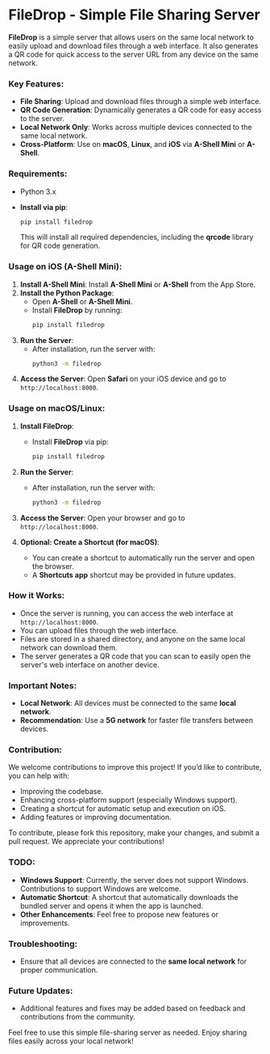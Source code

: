 # FileDrop - Simple File Sharing Server

**FileDrop** is a simple server that allows users on the same local network to easily upload and download files through a web interface. It also generates a QR code for quick access to the server URL from any device on the same network.

### Key Features:
- **File Sharing**: Upload and download files through a simple web interface.
- **QR Code Generation**: Dynamically generates a QR code for easy access to the server.
- **Local Network Only**: Works across multiple devices connected to the same local network.
- **Cross-Platform**: Use on **macOS**, **Linux**, and **iOS** via **A-Shell Mini** or **A-Shell**.

### Requirements:
- Python 3.x
- **Install via pip**:
   ```bash
   pip install filedrop
   ```

   This will install all required dependencies, including the **qrcode** library for QR code generation.

### Usage on iOS (A-Shell Mini):

1. **Install A-Shell Mini**: Install **A-Shell Mini** or **A-Shell** from the App Store.
2. **Install the Python Package**:
   - Open **A-Shell** or **A-Shell Mini**.
   - Install **FileDrop** by running:
     ```bash
     pip install filedrop
     ```
3. **Run the Server**:
   - After installation, run the server with:
     ```bash
     python3 -m filedrop
     ```
4. **Access the Server**: Open **Safari** on your iOS device and go to `http://localhost:8000`.

### Usage on macOS/Linux:

1. **Install FileDrop**:
   - Install **FileDrop** via pip:
     ```bash
     pip install filedrop
     ```

2. **Run the Server**:
   - After installation, run the server with:
     ```bash
     python3 -m filedrop
     ```
3. **Access the Server**: Open your browser and go to `http://localhost:8000`.

4. **Optional: Create a Shortcut (for macOS)**:
   - You can create a shortcut to automatically run the server and open the browser.
   - A **Shortcuts app** shortcut may be provided in future updates.

### How it Works:
- Once the server is running, you can access the web interface at `http://localhost:8000`.
- You can upload files through the web interface.
- Files are stored in a shared directory, and anyone on the same local network can download them.
- The server generates a QR code that you can scan to easily open the server's web interface on another device.

### Important Notes:
- **Local Network**: All devices must be connected to the same **local network**.
- **Recommendation**: Use a **5G network** for faster file transfers between devices.

### Contribution:

We welcome contributions to improve this project! If you’d like to contribute, you can help with:

- Improving the codebase.
- Enhancing cross-platform support (especially Windows support).
- Creating a shortcut for automatic setup and execution on iOS.
- Adding features or improving documentation.

To contribute, please fork this repository, make your changes, and submit a pull request. We appreciate your contributions!

### TODO:
- **Windows Support**: Currently, the server does not support Windows. Contributions to support Windows are welcome.
- **Automatic Shortcut**: A shortcut that automatically downloads the bundled server and opens it when the app is launched.
- **Other Enhancements**: Feel free to propose new features or improvements.

### Troubleshooting:
- Ensure that all devices are connected to the **same local network** for proper communication.

### Future Updates:
- Additional features and fixes may be added based on feedback and contributions from the community.

Feel free to use this simple file-sharing server as needed. Enjoy sharing files easily across your local network!